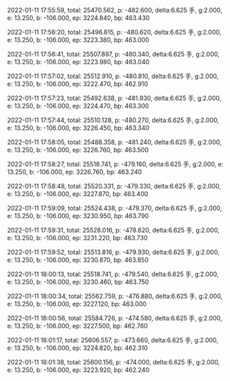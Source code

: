 2022-01-11 17:55:59, total: 25470.562, p: -482.600, delta:6.625 手, g:2.000, e: 13.250, b: -106.000, ep: 3224.840, bp: 463.430

2022-01-11 17:56:20, total: 25496.815, p: -480.620, delta:6.625 手, g:2.000, e: 13.250, b: -106.000, ep: 3223.380, bp: 463.000

2022-01-11 17:56:41, total: 25507.897, p: -480.340, delta:6.625 手, g:2.000, e: 13.250, b: -106.000, ep: 3223.980, bp: 463.040

2022-01-11 17:57:02, total: 25512.910, p: -480.810, delta:6.625 手, g:2.000, e: 13.250, b: -106.000, ep: 3222.470, bp: 462.910

2022-01-11 17:57:23, total: 25492.638, p: -481.930, delta:6.625 手, g:2.000, e: 13.250, b: -106.000, ep: 3224.470, bp: 463.300

2022-01-11 17:57:44, total: 25510.128, p: -480.270, delta:6.625 手, g:2.000, e: 13.250, b: -106.000, ep: 3226.450, bp: 463.340

2022-01-11 17:58:05, total: 25488.358, p: -481.240, delta:6.625 手, g:2.000, e: 13.250, b: -106.000, ep: 3226.760, bp: 463.500

2022-01-11 17:58:27, total: 25518.741, p: -479.160, delta:6.625 手, g:2.000, e: 13.250, b: -106.000, ep: 3226.760, bp: 463.240

2022-01-11 17:58:48, total: 25520.331, p: -479.330, delta:6.625 手, g:2.000, e: 13.250, b: -106.000, ep: 3227.870, bp: 463.400

2022-01-11 17:59:09, total: 25524.438, p: -479.370, delta:6.625 手, g:2.000, e: 13.250, b: -106.000, ep: 3230.950, bp: 463.790

2022-01-11 17:59:31, total: 25528.016, p: -478.620, delta:6.625 手, g:2.000, e: 13.250, b: -106.000, ep: 3231.220, bp: 463.730

2022-01-11 17:59:52, total: 25513.816, p: -479.930, delta:6.625 手, g:2.000, e: 13.250, b: -106.000, ep: 3230.870, bp: 463.850

2022-01-11 18:00:13, total: 25518.741, p: -479.540, delta:6.625 手, g:2.000, e: 13.250, b: -106.000, ep: 3230.460, bp: 463.750

2022-01-11 18:00:34, total: 25562.759, p: -476.880, delta:6.625 手, g:2.000, e: 13.250, b: -106.000, ep: 3227.120, bp: 463.000

2022-01-11 18:00:56, total: 25584.726, p: -474.580, delta:6.625 手, g:2.000, e: 13.250, b: -106.000, ep: 3227.500, bp: 462.760

2022-01-11 18:01:17, total: 25606.557, p: -473.660, delta:6.625 手, g:2.000, e: 13.250, b: -106.000, ep: 3224.820, bp: 462.310

2022-01-11 18:01:38, total: 25600.156, p: -474.000, delta:6.625 手, g:2.000, e: 13.250, b: -106.000, ep: 3223.920, bp: 462.240
